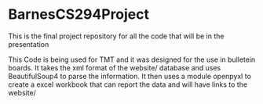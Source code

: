 # BarnesCS294Project
This is the final project repository for all the code that will be in the presentation

This Code is being used for TMT and it was designed for the use in bulletein boards.  It takes the xml format of the website/
database and uses BeautifulSoup4 to parse the information.  It then uses a module openpyxl to create a excel workbook that can report 
the data and will have links to the website/
